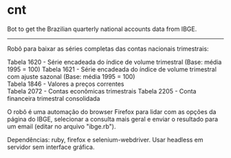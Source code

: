 # cnt

Bot to get the Brazilian quarterly national accounts data from IBGE. 

-----------------------------------------------------------------------

Robô para baixar as séries completas das contas nacionais trimestrais:

Tabela 1620 -	Série encadeada do índice de volume trimestral (Base: média 1995 = 100) 
Tabela 1621 -	Série encadeada do índice de volume trimestral com ajuste sazonal (Base: média 1995 = 100)  
Tabela 1846 - Valores a preços correntes  
Tabela 2072 -	Contas econômicas trimestrais 
Tabela 2205 -	Conta financeira trimestral consolidada 

O robô é uma automação do browser Firefox para lidar com as opções da página do IBGE, selecionar a consulta mais geral e enviar o resultado para um email (editar no arquivo "ibge.rb"). 

Dependências: ruby, firefox e selenium-webdriver. Usar headless em servidor sem interface gráfica. 
